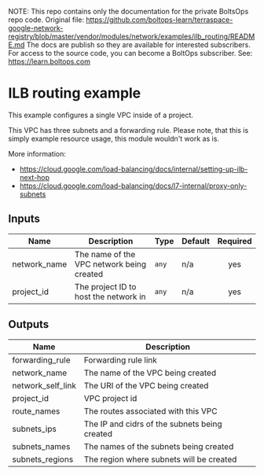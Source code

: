 <!-- note marker start -->
NOTE: This repo contains only the documentation for the private BoltsOps repo code.
Original file: https://github.com/boltops-learn/terraspace-google-network-registry/blob/master/vendor/modules/network/examples/ilb_routing/README.md
The docs are publish so they are available for interested subscribers.
For access to the source code, you can become a BoltOps subscriber.
See: https://learn.boltops.com

<!-- note marker end -->

# ILB routing example

This example configures a single VPC inside of a project.

This VPC has three subnets and a forwarding rule. Please note, that this is simply example resource usage, this module
wouldn't work as is.

More information:
- https://cloud.google.com/load-balancing/docs/internal/setting-up-ilb-next-hop
- https://cloud.google.com/load-balancing/docs/l7-internal/proxy-only-subnets

<!-- BEGINNING OF PRE-COMMIT-TERRAFORM DOCS HOOK -->
## Inputs

| Name | Description | Type | Default | Required |
|------|-------------|------|---------|:--------:|
| network\_name | The name of the VPC network being created | `any` | n/a | yes |
| project\_id | The project ID to host the network in | `any` | n/a | yes |

## Outputs

| Name | Description |
|------|-------------|
| forwarding\_rule | Forwarding rule link |
| network\_name | The name of the VPC being created |
| network\_self\_link | The URI of the VPC being created |
| project\_id | VPC project id |
| route\_names | The routes associated with this VPC |
| subnets\_ips | The IP and cidrs of the subnets being created |
| subnets\_names | The names of the subnets being created |
| subnets\_regions | The region where subnets will be created |

<!-- END OF PRE-COMMIT-TERRAFORM DOCS HOOK -->

